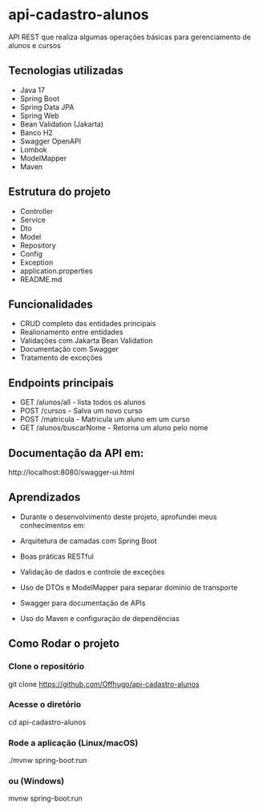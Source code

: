 # api-cadastro-alunos
API REST que realiza algumas operações básicas para gerenciamento de alunos e cursos

## Tecnologias utilizadas
- Java 17
- Spring Boot
- Spring Data JPA
- Spring Web
- Bean Validation (Jakarta)
- Banco H2
- Swagger OpenAPI
- Lombok
- ModelMapper
- Maven

## Estrutura do projeto

- Controller
- Service
- Dto
- Model
- Repository
- Config
- Exception
- application.properties
- README.md

## Funcionalidades

- CRUD completo das entidades principais
- Realionamento entre entidades
- Validações com Jakarta Bean Validation
- Documentação com Swagger
- Tratamento de exceções

## Endpoints principais

- GET /alunos/all - lista todos os alunos
- POST /cursos - Salva um novo curso
- POST /matricula - Matricula um aluno em um curso
- GET /alunos/buscarNome - Retorna um aluno pelo nome

## Documentação da API em:

http://localhost:8080/swagger-ui.html

## Aprendizados

- Durante o desenvolvimento deste projeto, aprofundei meus conhecimentos em:

- Arquitetura de camadas com Spring Boot

- Boas práticas RESTful

- Validação de dados e controle de exceções

- Uso de DTOs e ModelMapper para separar domínio de transporte

- Swagger para documentação de APIs

- Uso do Maven e configuração de dependências

## Como Rodar o projeto

### Clone o repositório
git clone https://github.com/Offhugo/api-cadastro-alunos

### Acesse o diretório
cd api-cadastro-alunos

### Rode a aplicação (Linux/macOS)
./mvnw spring-boot:run

### ou (Windows)
mvnw spring-boot:run

